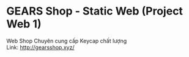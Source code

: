 # GEARS Shop - Static Web (Project Web 1)
Web Shop Chuyên cung cấp Keycap chất lượng<br>
Link: http://gearsshop.xyz/
